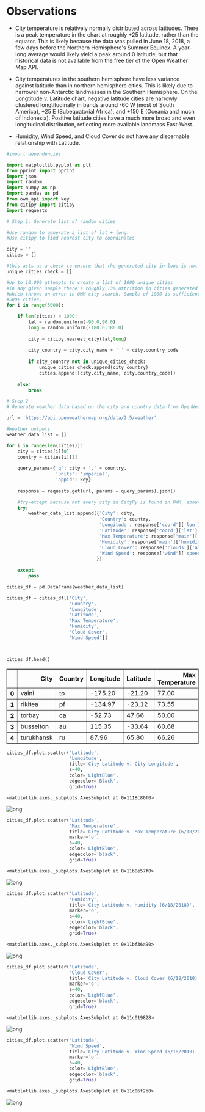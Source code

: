 # Observations

* City temperature is relatively normally distributed across latitudes. There is a peak temperature in the chart at roughly +25 latitude, rather than the equator. This is likely because the data was pulled in June 18, 2018, a few days before the Northern Hemisphere's Summer Equinox. A year-long average would likely yield a peak around 0 latitude, but that historical data is not available from the free tier of the Open Weather Map API.

* City temperatures in the southern hemisphere have less variance against latitude than in northern hemisphere cities. This is likely due to narrower non-Antarctic landmasses in the Southern Hemisphere. On the Longtitude v. Latitude chart, negative latitude cities are narrowly clustered longtitudinally in bands around -60 W (most of South America), +25 E (Subequatorial Africa), and +150 E (Oceania and much of Indonesia). Positive latitude cities have a much more broad and even longitudinal distribution, reflecting more available landmass East-West.

* Humidity, Wind Speed, and Cloud Cover do not have any discernable relationship with Latitude.

```python
#import dependencies

import matplotlib.pyplot as plt
from pprint import pprint
import json
import random
import numpy as np
import pandas as pd
from owm_api import key
from citipy import citipy
import requests
```


```python
# Step 1: Generate list of random cities

#Use random to generate a list of lat + long.
#Use citipy to find nearest city to coordinates

city = ''
cities = []

#this acts as a check to ensure that the generated city in loop is not a repeat
unique_cities_check = []

#Up to 10,000 attempts to create a list of 1000 unique cities
#In any given sample there's roughly 13% attrition in cities generated by CitiPy 
#which throws an error in OWM city search. Sample of 1000 is sufficient to confidently clear
#500+ cities.
for i in range(5000):

    if len(cities) < 1000:
        lat = random.uniform(-90.0,90.0)
        long = random.uniform(-180.0,180.0)
        
        city = citipy.nearest_city(lat,long)
        
        city_country = city.city_name + ' ' + city.country_code
        
        if city_country not in unique_cities_check:
            unique_cities_check.append(city_country)
            cities.append([city.city_name, city.country_code])
            
    else:
        break
```


```python
# Step 2
# Generate weather data based on the city and country data from OpenWeatherMap API

url = 'https://api.openweathermap.org/data/2.5/weather'

#Weather outputs
weather_data_list = []

for i in range(len(cities)):
    city = cities[i][0]
    country = cities[i][1]
        
    query_params={'q': city + ',' + country,
                  'units': 'imperial',
                  'appid': key}
    
    response = requests.get(url, params = query_params).json()

    #try-except because not every city in CityPy is found in OWM, about 13% attrition
    try:
        weather_data_list.append({'City': city,
                                  'Country': country,
                                  'Longitude': response['coord']['lon'], 
                                  'Latitude': response['coord']['lat'],
                                  'Max Temperature': response['main']['temp_max'],
                                  'Humidity': response['main']['humidity'],
                                  'Cloud Cover': response['clouds']['all'],
                                  'Wind Speed': response['wind']['speed']
                                 })
        
    except:
        pass
```


```python
cities_df = pd.DataFrame(weather_data_list)

cities_df = cities_df[['City',
                       'Country',
                       'Longitude',
                       'Latitude',
                       'Max Temperature',
                       'Humidity',
                       'Cloud Cover',
                       'Wind Speed']]



cities_df.head()
```




<div>
<style scoped>
    .dataframe tbody tr th:only-of-type {
        vertical-align: middle;
    }

    .dataframe tbody tr th {
        vertical-align: top;
    }

    .dataframe thead th {
        text-align: right;
    }
</style>
<table border="1" class="dataframe">
  <thead>
    <tr style="text-align: right;">
      <th></th>
      <th>City</th>
      <th>Country</th>
      <th>Longitude</th>
      <th>Latitude</th>
      <th>Max Temperature</th>
      <th>Humidity</th>
      <th>Cloud Cover</th>
      <th>Wind Speed</th>
    </tr>
  </thead>
  <tbody>
    <tr>
      <th>0</th>
      <td>vaini</td>
      <td>to</td>
      <td>-175.20</td>
      <td>-21.20</td>
      <td>77.00</td>
      <td>78</td>
      <td>75</td>
      <td>10.29</td>
    </tr>
    <tr>
      <th>1</th>
      <td>rikitea</td>
      <td>pf</td>
      <td>-134.97</td>
      <td>-23.12</td>
      <td>73.55</td>
      <td>100</td>
      <td>92</td>
      <td>24.99</td>
    </tr>
    <tr>
      <th>2</th>
      <td>torbay</td>
      <td>ca</td>
      <td>-52.73</td>
      <td>47.66</td>
      <td>50.00</td>
      <td>87</td>
      <td>90</td>
      <td>14.99</td>
    </tr>
    <tr>
      <th>3</th>
      <td>busselton</td>
      <td>au</td>
      <td>115.35</td>
      <td>-33.64</td>
      <td>60.68</td>
      <td>100</td>
      <td>92</td>
      <td>19.28</td>
    </tr>
    <tr>
      <th>4</th>
      <td>turukhansk</td>
      <td>ru</td>
      <td>87.96</td>
      <td>65.80</td>
      <td>66.26</td>
      <td>77</td>
      <td>12</td>
      <td>4.52</td>
    </tr>
  </tbody>
</table>
</div>




```python
cities_df.plot.scatter('Latitude', 
                       'Longitude',
                       title='City Latitude v. City Longitude',
                       s=40,
                       color='LightBlue',
                       edgecolor='Black',
                       grid=True) 

```




    <matplotlib.axes._subplots.AxesSubplot at 0x1118c80f0>




![png](output_5_1.png)



```python
cities_df.plot.scatter('Latitude', 
                       'Max Temperature', 
                       title='City Latitude v. Max Temperature (6/18/2018)', 
                       marker='o', 
                       s=40, 
                       color='LightBlue', 
                       edgecolor='black', 
                       grid=True)
```




    <matplotlib.axes._subplots.AxesSubplot at 0x11b8e57f0>




![png](output_6_1.png)



```python
cities_df.plot.scatter('Latitude', 
                       'Humidity', 
                       title='City Latitude v. Humidity (6/18/2018)', 
                       marker='o', 
                       s=40, 
                       color='LightBlue', 
                       edgecolor='black', 
                       grid=True)
```




    <matplotlib.axes._subplots.AxesSubplot at 0x11bf36a90>




![png](output_7_1.png)



```python
cities_df.plot.scatter('Latitude', 
                       'Cloud Cover', 
                       title='City Latitude v. Cloud Cover (6/18/2018)', 
                       marker='o', 
                       s=40, 
                       color='LightBlue', 
                       edgecolor='black', 
                       grid=True)
```




    <matplotlib.axes._subplots.AxesSubplot at 0x11c019828>




![png](output_8_1.png)



```python
cities_df.plot.scatter('Latitude', 
                       'Wind Speed', 
                       title='City Latitude v. Wind Speed (6/18/2018)', 
                       marker='o', 
                       s=40, 
                       color='LightBlue', 
                       edgecolor='black', 
                       grid=True)
```




    <matplotlib.axes._subplots.AxesSubplot at 0x11c06f2b0>




![png](output_9_1.png)

